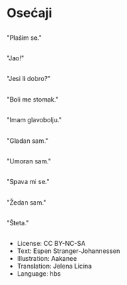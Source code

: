 # Osećaji

##
"Plašim se."

##
"Jao!"

##
"Jesi li dobro?"

##
"Boli me stomak."

##
"Imam glavobolju."

##
"Gladan sam."

##
"Umoran sam."

##
"Spava mi se."

##
"Žedan sam."

##
"Šteta."

##
* License: CC BY-NC-SA
* Text: Espen Stranger-Johannessen
* Illustration: Aakanee
* Translation: Jelena Licina
* Language: hbs

